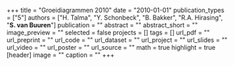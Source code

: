 +++
title = "Groeidiagrammen 2010"
date = "2010-01-01"
publication_types = ["5"]
authors = ["H. Talma", "Y. Schonbeck", "B. Bakker", "R.A. Hirasing", "**S. van Buuren**"]
publication = ""
abstract = ""
abstract_short = ""
image_preview = ""
selected = false
projects = []
tags = []
url_pdf = ""
url_preprint = ""
url_code = ""
url_dataset = ""
url_project = ""
url_slides = ""
url_video = ""
url_poster = ""
url_source = ""
math = true
highlight = true
[header]
image = ""
caption = ""
+++

